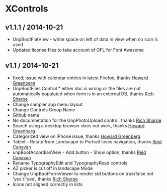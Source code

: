 # XControls

## v1.1.1 / 2014-10-21

* UnpBootFlatView - white space on left of data in view when no icon is used
* Updated license files to take account of OFL for Font Awesome

## v1.1 / 2014-10-21

* fixed; issue with calendar entries in latest Firefox, thanks [Howard Greenberg](https://github.com/howardtlcc)
* UnpBootFiles Control * either doc is wrong or the files are not automatically populated when form is in an external DB, thanks [Rich Sharpe](https://github.com/richsharpe)
* Change sampler app menu layout
* Change Controls Group Name
* Github name
* No documnetation for the UnpPhotoUpload control, thanks [Rich Sharpe](https://github.com/richsharpe)
* Search using a desktop browser does not work, thanks [Howard Greenberg](https://github.com/howardtlcc)
* Categorized view on iPhone issue, thanks [Howard Greenberg](https://github.com/howardtlcc)
* Tablet - Rotate from Landscape to Portrait loses navigation, thanks [Reid Canavan](https://github.com/reidcanavan)
* unpBootAccordianView - Add button - Show option, thanks [Reid Canavan](https://github.com/reidcanavan)
* Rename TypographyEdit and TypographyRead controls
* AZ picker is cut off in landscape Mode
* Change UnpBootFormViewer to render std buttons on true/false not 'yes'/!'yes', thanks [Rich Sharpe](https://github.com/richsharpe)
* Icons not aligned correctly in lists